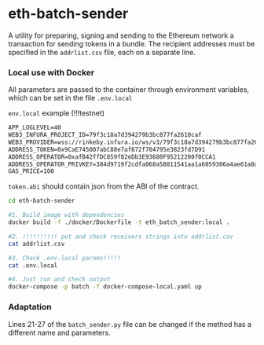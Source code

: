 # eth-batch-sender
A utility for preparing, signing and sending to the Ethereum network a
 transaction for sending tokens in a bundle. The recipient addresses must 
 be specified in the `addrlist.csv` file, each on a separate line. 


### Local use with Docker

All parameters are passed to the container through environment variables,
which can be set in the file `.env.local` 

`env.local` example (!!!testnet)
```txt
APP_LOGLEVEL=40
WEB3_INFURA_PROJECT_ID=79f3c18a7d394279b3bc877fa2610caf
WEB3_PROVIDER=wss://rinkeby.infura.io/ws/v3/79f3c18a7d394279b3bc877fa2610caf
ADDRESS_TOKEN=0x9CaE745007abC88e7af872f704795e3823fd7D91
ADDRESS_OPERATOR=0xafB42ffDC859f82eDb3E93680F95212200f0CCA1
ADDRESS_OPERATOR_PRIVKEY=384d9719f2cdfa068a58811541aa1a6059306a4ae61a0a360ee6443d3f610977
GAS_PRICE=100
```

`token.abi` should contain json from the ABI of the contract.


```bash
cd eth-batch-sender

#1. Build image with dependencies
docker build -f ./docker/Dockerfile -t eth_batch_sender:local .

#2. !!!!!!!!!! put and check receivers strings into addrlist.csv
cat addrlist.csv

#3. Check .env.local params!!!!!
cat .env.local

#4. Just run and check output
docker-compose -p batch -f docker-compose-local.yaml up
```


### Adaptation
Lines 21-27 of the `batch_sender.py` file can be changed if the method has a different name and parameters.